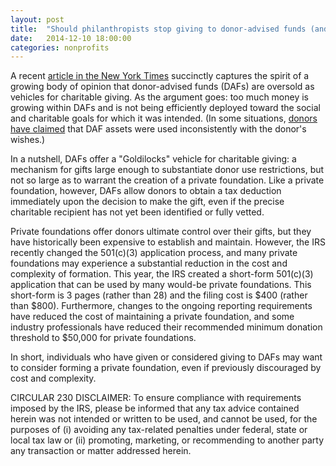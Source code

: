 ```yaml
---
layout: post
title:  "Should philanthropists stop giving to donor-advised funds (and start their own private foundation)?"
date:   2014-12-10 18:00:00
categories: nonprofits
---
```




A recent [article in the New York Times][NYT link] succinctly captures the spirit of a growing body of opinion that donor-advised funds (DAFs) are oversold as 
vehicles for charitable giving. As the argument goes: too much money is growing within DAFs and is not being efficiently deployed toward the social and charitable 
goals for which it was intended. (In some situations, [donors have claimed][Other link] that DAF assets were used inconsistently with the donor's wishes.)  

In a nutshell, DAFs offer a "Goldilocks" vehicle for charitable giving: a mechanism for gifts large enough to substantiate donor use restrictions, but not so large 
as to warrant the creation of a private foundation. Like a private foundation, however, DAFs allow donors to obtain a tax deduction immediately upon the decision 
to make the gift, even if the precise charitable recipient has not yet been identified or fully vetted.  

Private foundations offer donors ultimate control over their gifts, but they have historically been expensive to establish and maintain. However, the IRS recently 
changed the 501(c)(3) application process, and many private foundations may experience a substantial reduction in the cost and complexity of formation. This year, 
the IRS created a short-form 501(c)(3) application that can be used by many would-be private foundations. This short-form is 3 pages (rather than 28) and the filing 
cost is $400 (rather than $800). Furthermore, changes to the ongoing reporting requirements have reduced the cost of maintaining a private foundation, and some 
industry professionals have reduced their recommended minimum donation threshold to $50,000 for private foundations.  

In short, individuals who have given or considered giving to DAFs may want to consider forming a private foundation, even if previously discouraged by cost and 
complexity.  

CIRCULAR 230 DISCLAIMER: To ensure compliance with requirements imposed by the IRS, please be informed that any tax advice contained herein was not intended or written to be 
used, and cannot be used, for the purposes of (i) avoiding any tax-related penalties under federal, state or local tax law or (ii) promoting, marketing, or recommending to 
another party any transaction or matter addressed herein.  

[NYT link]: http://dealbook.nytimes.com/2014/12/10/a-shake-up-as-the-financial-world-infiltrates-philanthropy/?ref=business&_r=0
[Other link]: http://philanthropy.com/blogs/philanthropytoday/nevada-court-says-donor-advised-funds-can-ignore-donor-advice/32101
